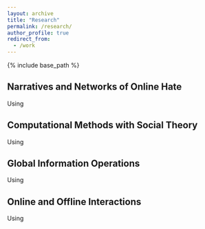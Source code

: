 ```yaml
---
layout: archive
title: "Research"
permalink: /research/
author_profile: true
redirect_from:
  - /work
---
```


{% include base_path %}

## Narratives and Networks of Online Hate
Using

## Computational Methods with Social Theory
Using

## Global Information Operations
Using

## Online and Offline Interactions
Using
